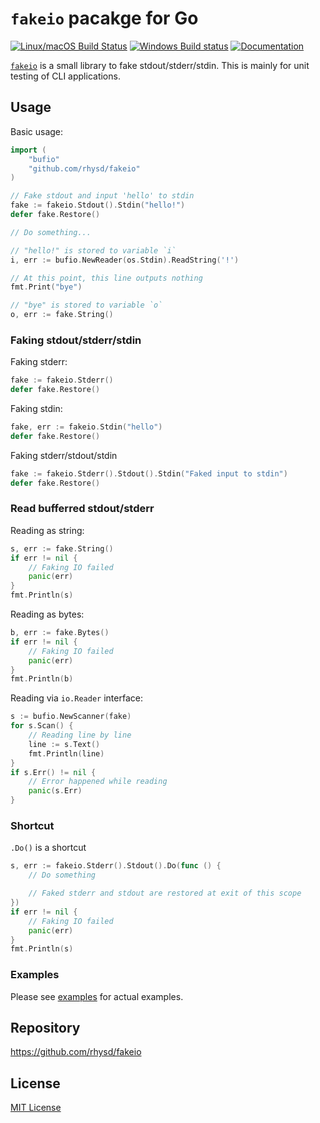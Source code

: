 `fakeio` pacakge for Go
=======================
[![Linux/macOS Build Status](https://travis-ci.org/rhysd/fakeio.svg?branch=master)](https://travis-ci.org/rhysd/fakeio)
[![Windows Build status](https://ci.appveyor.com/api/projects/status/5b9t6932m5dt2e23/branch/master?svg=true)](https://ci.appveyor.com/project/rhysd/fakeio/branch/master)
[![Documentation](https://godoc.org/github.com/rhysd/fakeio?status.svg)](http://godoc.org/github.com/rhysd/fakeio)

[`fakeio`](https://godoc.org/github.com/rhysd/fakeio) is a small library to fake stdout/stderr/stdin.
This is mainly for unit testing of CLI applications.

## Usage

Basic usage:

```go
import (
    "bufio"
    "github.com/rhysd/fakeio"
)

// Fake stdout and input 'hello' to stdin
fake := fakeio.Stdout().Stdin("hello!")
defer fake.Restore()

// Do something...

// "hello!" is stored to variable `i`
i, err := bufio.NewReader(os.Stdin).ReadString('!')

// At this point, this line outputs nothing
fmt.Print("bye")

// "bye" is stored to variable `o`
o, err := fake.String()
```

### Faking stdout/stderr/stdin

Faking stderr:

```go
fake := fakeio.Stderr()
defer fake.Restore()
```

Faking stdin:

```go
fake, err := fakeio.Stdin("hello")
defer fake.Restore()
```

Faking stderr/stdout/stdin

```go
fake := fakeio.Stderr().Stdout().Stdin("Faked input to stdin")
defer fake.Restore()
```

### Read bufferred stdout/stderr

Reading as string:

```go
s, err := fake.String()
if err != nil {
    // Faking IO failed
    panic(err)
}
fmt.Println(s)
```

Reading as bytes:

```go
b, err := fake.Bytes()
if err != nil {
    // Faking IO failed
    panic(err)
}
fmt.Println(b)
```

Reading via `io.Reader` interface:

```go
s := bufio.NewScanner(fake)
for s.Scan() {
    // Reading line by line
    line := s.Text()
    fmt.Println(line)
}
if s.Err() != nil {
    // Error happened while reading
    panic(s.Err)
}
```

### Shortcut

`.Do()` is a shortcut

```go
s, err := fakeio.Stderr().Stdout().Do(func () {
    // Do something

    // Faked stderr and stdout are restored at exit of this scope
})
if err != nil {
    // Faking IO failed
    panic(err)
}
fmt.Println(s)
```

### Examples

Please see [examples](example/example_test.go) for actual examples.

## Repository

https://github.com/rhysd/fakeio

## License

[MIT License](LICENSE.txt)

